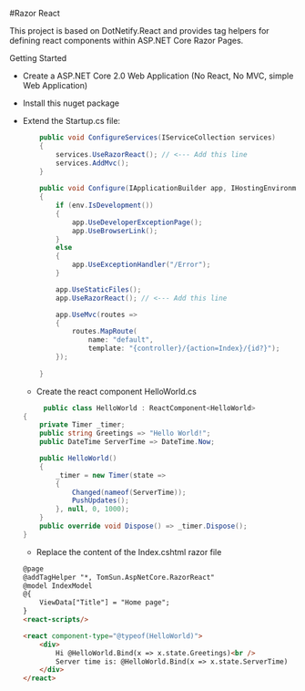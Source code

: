 #Razor React 

This project is based on DotNetify.React and provides tag helpers for defining react components within ASP.NET Core Razor Pages. 

Getting Started

* Create a ASP.NET Core 2.0 Web Application (No React, No MVC, simple Web Application)
* Install this nuget package
* Extend the Startup.cs file:

    ```csharp
        public void ConfigureServices(IServiceCollection services)
        {
            services.UseRazorReact(); // <--- Add this line
            services.AddMvc();
        }
        
        public void Configure(IApplicationBuilder app, IHostingEnvironment env)
        {
            if (env.IsDevelopment())
            {
                app.UseDeveloperExceptionPage();
                app.UseBrowserLink();
            }
            else
            {
                app.UseExceptionHandler("/Error");
            }

            app.UseStaticFiles();
            app.UseRazorReact(); // <--- Add this line

            app.UseMvc(routes =>
            {
                routes.MapRoute(
                    name: "default",
                    template: "{controller}/{action=Index}/{id?}");
            });
            
        }
    ```
    
    * Create the react component HelloWorld.cs
    ```csharp
         public class HelloWorld : ReactComponent<HelloWorld>
    {
        private Timer _timer;
        public string Greetings => "Hello World!";
        public DateTime ServerTime => DateTime.Now;

        public HelloWorld()
        {
            _timer = new Timer(state =>
            {
                Changed(nameof(ServerTime));
                PushUpdates();
            }, null, 0, 1000);
        }
        public override void Dispose() => _timer.Dispose();
    }
    ```
    
    * Replace the content of the Index.cshtml razor file
    ```html
    @page
    @addTagHelper "*, TomSun.AspNetCore.RazorReact"
    @model IndexModel
    @{
        ViewData["Title"] = "Home page";
    }
    <react-scripts/>

    <react component-type="@typeof(HelloWorld)">
        <div>
            Hi @HelloWorld.Bind(x => x.state.Greetings)<br />
            Server time is: @HelloWorld.Bind(x => x.state.ServerTime)
        </div>
    </react>
    ```
